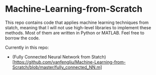 # Machine-Learning-from-Scratch

This repo contains code that applies machine learning techniques from statch, meaning that I will not use high-level libraries to implement these methods. Most of them are written in Python or MATLAB. Feel free to borrow the code.

Currently in this repo:
* (Fully Connected Neural Network from Statch)[https://github.com/yanfengliu/Machine-Learning-from-Scratch/blob/master/fully_connected_NN.m]
